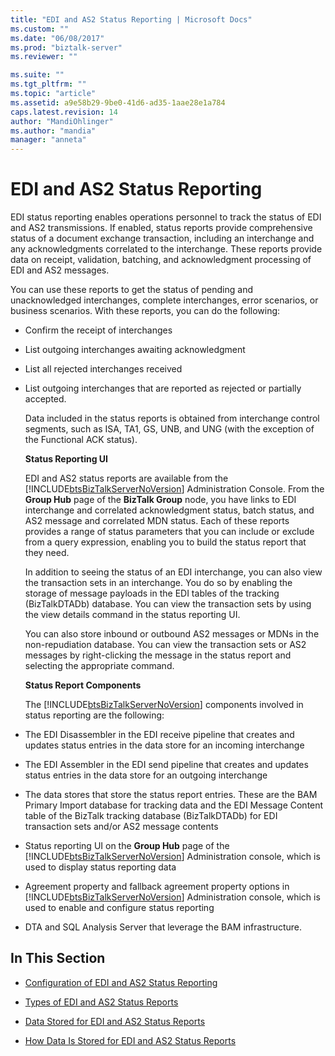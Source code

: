 ```yaml
---
title: "EDI and AS2 Status Reporting | Microsoft Docs"
ms.custom: ""
ms.date: "06/08/2017"
ms.prod: "biztalk-server"
ms.reviewer: ""

ms.suite: ""
ms.tgt_pltfrm: ""
ms.topic: "article"
ms.assetid: a9e58b29-9be0-41d6-ad35-1aae28e1a784
caps.latest.revision: 14
author: "MandiOhlinger"
ms.author: "mandia"
manager: "anneta"
---
```

# EDI and AS2 Status Reporting
EDI status reporting enables operations personnel to track the status of EDI and AS2 transmissions. If enabled, status reports provide comprehensive status of a document exchange transaction, including an interchange and any acknowledgments correlated to the interchange. These reports provide data on receipt, validation, batching, and acknowledgment processing of EDI and AS2 messages.  
  
 You can use these reports to get the status of pending and unacknowledged interchanges, complete interchanges, error scenarios, or business scenarios. With these reports, you can do the following:  
  
- Confirm the receipt of interchanges  
  
- List outgoing interchanges awaiting acknowledgment  
  
- List all rejected interchanges received  
  
- List outgoing interchanges that are reported as rejected or partially accepted.  
  
  Data included in the status reports is obtained from interchange control segments, such as ISA, TA1, GS, UNB, and UNG (with the exception of the Functional ACK status).  
  
  **Status Reporting UI**  
  
  EDI and AS2 status reports are available from the [!INCLUDE[btsBizTalkServerNoVersion](../includes/btsbiztalkservernoversion-md.md)] Administration Console. From the **Group Hub** page of the **BizTalk Group** node, you have links to EDI interchange and correlated acknowledgment status, batch status, and AS2 message and correlated MDN status. Each of these reports provides a range of status parameters that you can include or exclude from a query expression, enabling you to build the status report that they need.  
  
  In addition to seeing the status of an EDI interchange, you can also view the transaction sets in an interchange. You do so by enabling the storage of message payloads in the EDI tables of the tracking (BizTalkDTADb) database. You can view the transaction sets by using the view details command in the status reporting UI.  
  
  You can also store inbound or outbound AS2 messages or MDNs in the non-repudiation database. You can view the transaction sets or AS2 messages by right-clicking the message in the status report and selecting the appropriate command.  
  
  **Status Report Components**  
  
  The [!INCLUDE[btsBizTalkServerNoVersion](../includes/btsbiztalkservernoversion-md.md)] components involved in status reporting are the following:  
  
- The EDI Disassembler in the EDI receive pipeline that creates and updates status entries in the data store for an incoming interchange  
  
- The EDI Assembler in the EDI send pipeline that creates and updates status entries in the data store for an outgoing interchange  
  
- The data stores that store the status report entries. These are the BAM Primary Import database for tracking data and the EDI Message Content table of the BizTalk tracking database (BizTalkDTADb) for EDI transaction sets and/or AS2 message contents  
  
- Status reporting UI on the **Group Hub** page of the [!INCLUDE[btsBizTalkServerNoVersion](../includes/btsbiztalkservernoversion-md.md)] Administration console, which is used to display status reporting data  
  
- Agreement property and fallback agreement property options in [!INCLUDE[btsBizTalkServerNoVersion](../includes/btsbiztalkservernoversion-md.md)] Administration console, which is used to enable and configure status reporting  
  
- DTA and SQL Analysis Server that leverage the BAM infrastructure.  
  
## In This Section  
  
-   [Configuration of EDI and AS2 Status Reporting](../core/configuration-of-edi-and-as2-status-reporting.md)  
  
-   [Types of EDI and AS2 Status Reports](../core/types-of-edi-and-as2-status-reports.md)  
  
-   [Data Stored for EDI and AS2 Status Reports](../core/data-stored-for-edi-and-as2-status-reports.md)  
  
-   [How Data Is Stored for EDI and AS2 Status Reports](../core/how-data-is-stored-for-edi-and-as2-status-reports.md)